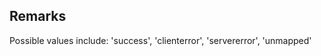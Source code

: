 ## Remarks  
 Possible values include: 'success', 'clienterror', 'servererror',             'unmapped'